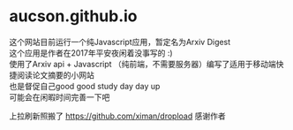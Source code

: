 # aucson.github.io

这个网站目前运行一个纯Javascript应用，暂定名为Arxiv Digest <br>
这个应用是作者在2017年平安夜闲着没事写的 :) <br>
使用了Arxiv api + Javascript （纯前端，不需要服务器）编写了适用于移动端快捷阅读论文摘要的小网站 <br>
也是督促自己good good study day day up <br>
可能会在闲暇时间完善一下吧 <br>

上拉刷新照搬了 https://github.com/ximan/dropload 感谢作者

